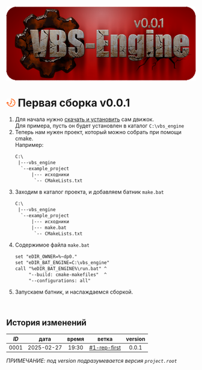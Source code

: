 ﻿[![logo](../logo.png)](../docs.md "documentation") 

[H]: ../docs.md        "родитель"
[P]: ../icons/progress.png  "в процессе..."
[S]: ../icons/success.png   "ошибок не обнаружено"
[E]: ../icons/empty.png     "нет данных"

[git]: https://git-scm.com/downloads
[7z]: https://www.7-zip.org
    
[![P]][H] Первая сборка v0.0.1
==============================
1. Для начала нужно [скачать и установить](get_started.md) сам движок.  
   Для примера, пусть он будет установлен в каталог `C:\vbs_engine`  
2. Теперь нам нужен проект, который можно собрать при помощи cmake.  
   Например:  
   ```
   C:\
    |---vbs_engine
     `--example_project
         |--- исходники
          `-- CMakeLists.txt
   ```
3. Заходим в каталог проекта, и добавляем батник `make.bat`  
   ```
   C:\
    |---vbs_engine
     `--example_project
         |--- исходники
         |--- make.bat
          `-- CMakeLists.txt
   ```
4. Содержимое файла `make.bat`  
   ```
   set "eDIR_OWNER=%~dp0."
   set "eDIR_BAT_ENGINE=C:\vbs_engine"
   call "%eDIR_BAT_ENGINE%\run.bat" ^
        "--build: cmake-makefiles"  ^
        "--configurations: all"
   ```
5. Запускаем батник, и наслаждаемся сборкой.  
<br/>

История изменений 
-----------------

| *ID* |    дата    | время |     ветка      | version |  
|:----:|:----------:|:-----:|:--------------:|:-------:|  
| 0001 | 2025-02-27 | 19:30 | [#1-rep-first] |  0.0.1  |  

*ПРИМЕЧАНИЕ: под version подразумевается версия `project.root`*  

[#1-rep-first]: ../history.md#-v001-rep
